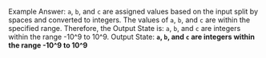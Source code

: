 Example Answer:
`a`, `b`, and `c` are assigned values based on the input split by spaces and converted to integers. The values of `a`, `b`, and `c` are within the specified range. Therefore, the Output State is: `a`, `b`, and `c` are integers within the range -10^9 to 10^9.
Output State: **`a`, `b`, and `c` are integers within the range -10^9 to 10^9**